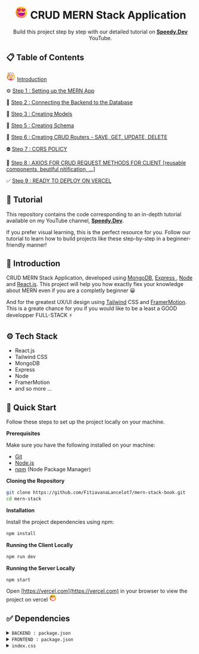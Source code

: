 
  <h1 align="center"><img src="./frontend/src/assets/myemojii/SmilingFace.png" alt="Smiling" height=35 weight=35 /> CRUD MERN Stack Application</h1>

   <div align="center">
     Build this project step by step with our detailed tutorial on <a href="#"><b>Speedy.Dev</b></a> YouTube.
    </div>
</div>

## 📋 <a name="table">Table of Contents</a>



   <img src="./frontend/src/assets/myemojii/Exploding.png" alt="Exploding" height=25 weight=25 /> [Introduction](#introduction)

   ⚙ [Step 1 : Setting up the MERN App](#introduction)
   
   🔗 [Step 2 : Connecting the Backend to the Database](#introduction)
   
   📁 [Step 3 : Creating Models](#introduction)
   
   📝 [Step 5 : Creating Schema ](#introduction)
   
   🧩 [Step 6 : Creating CRUD Routers - SAVE, GET, UPDATE, DELETE ](#introduction)

   ⛔ [Step 7 : CORS POLICY ](#introduction)

   💫 [Step 8 : AXIOS FOR CRUD REQUEST METHODS FOR CLIENT [reusable components, beutiful nitification, ...]](#introduction)

   ✅ [Step 9 : READY TO DEPLOY ON VERCEL](#introduction)


## 🚨 Tutorial

This repository contains the code corresponding to an in-depth tutorial available on my YouTube channel, <a href="#" target="_blank"><b>Speedy.Dev</b></a>.

If you prefer visual learning, this is the perfect resource for you. Follow our tutorial to learn how to build projects like these step-by-step in a beginner-friendly manner!



## <a name="introduction">🤖 Introduction</a>

CRUD MERN Stack Application, developed using <a href="#">MongoDB</a>, <a href="#">Express </a>, <a href="#">Node</a> and <a href="#">React.js</a>.
This project will help you how exactly flex your knowledge about MERN even if you are a completly beginner 😀

And for the greatest UX/UI design using <a href="#">Tailwind</a> CSS and <a href="#">FramerMotion</a>.
This is a greate chance for you if you would like to be a least a GOOD developper FULL-STACK ⚡

## <a name="tech-stack">⚙️ Tech Stack</a>

- React.js
- Tailwind CSS
- MongoDB
- Express
- Node
- FramerMotion
- and so more ...

## <a name="easy-step">🤸 Quick Start</a>

Follow these steps to set up the project locally on your machine.

**Prerequisites**

Make sure you have the following installed on your machine:

- [Git](https://git-scm.com/)
- [Node.js](https://nodejs.org/en)
- [npm](https://www.npmjs.com/) (Node Package Manager)

**Cloning the Repository**

```bash
git clone https://github.com/FitiavanaLancelot7/mern-stack-book.git
cd mern-stack
```

**Installation**

Install the project dependencies using npm:

```bash
npm install
```

**Running the Client Locally**

```bash
npm run dev
```
**Running the Server Locally**

```bash
npm start
```

Open [https://vercel.com](https://vercel.com) in your browser to view the project on vercel <img src="./frontend/src/assets/myemojii/Beaming.png" alt="Beaming" height=20 weight=20 />

## <a name="snippets">✅ Dependencies</a>

<details>
<summary><code>BACKEND : package.json</code></summary>

```json
{
  "name": "fullserver",
  "version": "1.0.0",
  "description": "For all require by Lancelot",
  "main": "index.js",
  "scripts": {
    "test": "echo \"Error: no test specified\" && exit 1",
    "start": "nodemon index.js"
  },
  "author": "Lancelot",
  "license": "ISC",
  "type":"module",
  "dependencies": {
    "axios": "^1.6.8",
    "body-parser": "^1.20.2",
    "cors": "^2.8.5",
    "dotenv": "^16.3.1",
    "ejs": "^3.1.9",
    "express": "^4.18.2",
    "jsonwebtoken": "^9.0.2",
    "mongodb": "^6.3.0",
    "mongoose": "^8.1.2",
    "morgan": "^1.10.0",
    "mysql": "^2.18.1",
    "node-fetch": "^3.3.2",
    "nodemon": "^3.0.1",
    "xml2js": "^0.6.2"
  }
}
```

</details>
<details>
<summary><code>FRONTEND : package.json</code></summary>

```json
{
  "name": "v4",
  "private": true,
  "version": "0.0.0",
  "type": "module",
  "scripts": {
    "dev": "vite",
    "build": "vite build",
    "lint": "eslint . --ext js,jsx --report-unused-disable-directives --max-warnings 0",
    "preview": "vite preview"
  },
  "dependencies": {
    "@gsap/react": "^2.1.0",
    "@tailwindcss/vite": "^4.0.0-alpha.7",
    "axios": "^1.6.7",
    "framer-motion": "^11.0.8",
    "gsap": "^3.12.5",
    "notistack": "^3.0.1",
    "react": "^18.2.0",
    "react-dom": "^18.2.0",
    "react-icons": "^5.0.1",
    "react-just-parallax": "^3.1.16",
    "react-router-dom": "^6.22.1",
    "scroll-lock": "^2.1.5",
    "tailwindcss": "^4.0.0-alpha.7"
  },
  "devDependencies": {
    "@types/react": "^18.2.56",
    "@types/react-dom": "^18.2.19",
    "@vitejs/plugin-react": "^4.2.1",
    "eslint": "^8.56.0",
    "eslint-plugin-react": "^7.33.2",
    "eslint-plugin-react-hooks": "^4.6.0",
    "eslint-plugin-react-refresh": "^0.4.5",
    "vite": "^5.1.4"
  }
}

```

</details>

<details>
<summary><code>index.css</code></summary>

```css
@import "tailwindcss";

@font-face {
  font-family: "Pixel";
  src: url("../src/assets/fonts/MinecraftTen-VGORe.ttf");
}
:root{
  background: #020617;
}
body{
  overflow-x: hidden;
}
```

</details>

